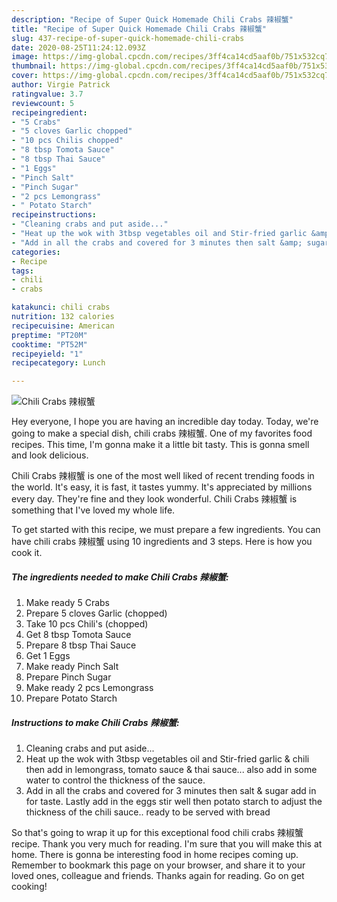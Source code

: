 ```yaml
---
description: "Recipe of Super Quick Homemade Chili Crabs 辣椒蟹"
title: "Recipe of Super Quick Homemade Chili Crabs 辣椒蟹"
slug: 437-recipe-of-super-quick-homemade-chili-crabs
date: 2020-08-25T11:24:12.093Z
image: https://img-global.cpcdn.com/recipes/3ff4ca14cd5aaf0b/751x532cq70/chili-crabs-辣椒蟹-recipe-main-photo.jpg
thumbnail: https://img-global.cpcdn.com/recipes/3ff4ca14cd5aaf0b/751x532cq70/chili-crabs-辣椒蟹-recipe-main-photo.jpg
cover: https://img-global.cpcdn.com/recipes/3ff4ca14cd5aaf0b/751x532cq70/chili-crabs-辣椒蟹-recipe-main-photo.jpg
author: Virgie Patrick
ratingvalue: 3.7
reviewcount: 5
recipeingredient:
- "5 Crabs"
- "5 cloves Garlic chopped"
- "10 pcs Chilis chopped"
- "8 tbsp Tomota Sauce"
- "8 tbsp Thai Sauce"
- "1 Eggs"
- "Pinch Salt"
- "Pinch Sugar"
- "2 pcs Lemongrass"
- " Potato Starch"
recipeinstructions:
- "Cleaning crabs and put aside..."
- "Heat up the wok with 3tbsp vegetables oil and Stir-fried garlic &amp; chili then add in lemongrass, tomato sauce &amp; thai sauce... also add in some water to control the thickness of the sauce."
- "Add in all the crabs and covered for 3 minutes then salt &amp; sugar add in for taste. Lastly add in the eggs stir well then potato starch to adjust the thickness of the chili sauce.. ready to be served with bread"
categories:
- Recipe
tags:
- chili
- crabs

katakunci: chili crabs 
nutrition: 132 calories
recipecuisine: American
preptime: "PT20M"
cooktime: "PT52M"
recipeyield: "1"
recipecategory: Lunch

---
```



![Chili Crabs 辣椒蟹](https://img-global.cpcdn.com/recipes/3ff4ca14cd5aaf0b/751x532cq70/chili-crabs-辣椒蟹-recipe-main-photo.jpg)

Hey everyone, I hope you are having an incredible day today. Today, we're going to make a special dish, chili crabs 辣椒蟹. One of my favorites food recipes. This time, I'm gonna make it a little bit tasty. This is gonna smell and look delicious.



Chili Crabs 辣椒蟹 is one of the most well liked of recent trending foods in the world. It's easy, it is fast, it tastes yummy. It's appreciated by millions every day. They're fine and they look wonderful. Chili Crabs 辣椒蟹 is something that I've loved my whole life.


To get started with this recipe, we must prepare a few ingredients. You can have chili crabs 辣椒蟹 using 10 ingredients and 3 steps. Here is how you cook it.

<!--inarticleads1-->

##### The ingredients needed to make Chili Crabs 辣椒蟹:

1. Make ready 5 Crabs
1. Prepare 5 cloves Garlic (chopped)
1. Take 10 pcs Chili&#39;s (chopped)
1. Get 8 tbsp Tomota Sauce
1. Prepare 8 tbsp Thai Sauce
1. Get 1 Eggs
1. Make ready Pinch Salt
1. Prepare Pinch Sugar
1. Make ready 2 pcs Lemongrass
1. Prepare  Potato Starch




<!--inarticleads2-->

##### Instructions to make Chili Crabs 辣椒蟹:

1. Cleaning crabs and put aside...
1. Heat up the wok with 3tbsp vegetables oil and Stir-fried garlic &amp; chili then add in lemongrass, tomato sauce &amp; thai sauce... also add in some water to control the thickness of the sauce.
1. Add in all the crabs and covered for 3 minutes then salt &amp; sugar add in for taste. Lastly add in the eggs stir well then potato starch to adjust the thickness of the chili sauce.. ready to be served with bread




So that's going to wrap it up for this exceptional food chili crabs 辣椒蟹 recipe. Thank you very much for reading. I'm sure that you will make this at home. There is gonna be interesting food in home recipes coming up. Remember to bookmark this page on your browser, and share it to your loved ones, colleague and friends. Thanks again for reading. Go on get cooking!
